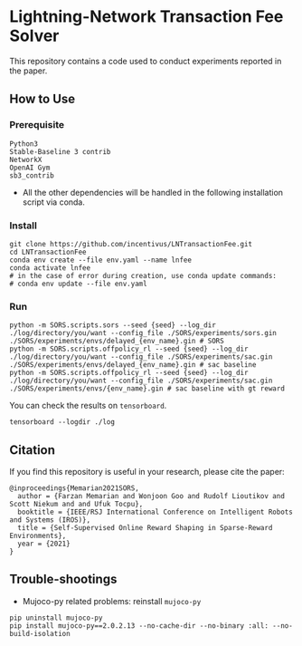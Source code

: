 # Lightning-Network Transaction Fee Solver

This repository contains a code used to conduct experiments reported in the paper.

## How to Use

### Prerequisite

```
Python3
Stable-Baseline 3 contrib
NetworkX 
OpenAI Gym
sb3_contrib
```

- All the other dependencies will be handled in the following installation script via conda.

### Install

```
git clone https://github.com/incentivus/LNTransactionFee.git
cd LNTransactionFee
conda env create --file env.yaml --name lnfee
conda activate lnfee
# in the case of error during creation, use conda update commands:
# conda env update --file env.yaml
```

### Run

```
python -m SORS.scripts.sors --seed {seed} --log_dir ./log/directory/you/want --config_file ./SORS/experiments/sors.gin ./SORS/experiments/envs/delayed_{env_name}.gin # SORS
python -m SORS.scripts.offpolicy_rl --seed {seed} --log_dir ./log/directory/you/want --config_file ./SORS/experiments/sac.gin ./SORS/experiments/envs/delayed_{env_name}.gin # sac baseline
python -m SORS.scripts.offpolicy_rl --seed {seed} --log_dir ./log/directory/you/want --config_file ./SORS/experiments/sac.gin ./SORS/experiments/envs/{env_name}.gin # sac baseline with gt reward
```

You can check the results on `tensorboard`.
```
tensorboard --logdir ./log
```

## Citation

If you find this repository is useful in your research, please cite the paper:

```
@inproceedings{Memarian2021SORS,
  author = {Farzan Memarian and Wonjoon Goo and Rudolf Lioutikov and Scott Niekum and and Ufuk Tocpu},
  booktitle = {IEEE/RSJ International Conference on Intelligent Robots and Systems (IROS)},
  title = {Self-Supervised Online Reward Shaping in Sparse-Reward Environments},
  year = {2021}
}
```

## Trouble-shootings

- Mujoco-py related problems: reinstall `mujoco-py`
```
pip uninstall mujoco-py
pip install mujoco-py==2.0.2.13 --no-cache-dir --no-binary :all: --no-build-isolation
```
